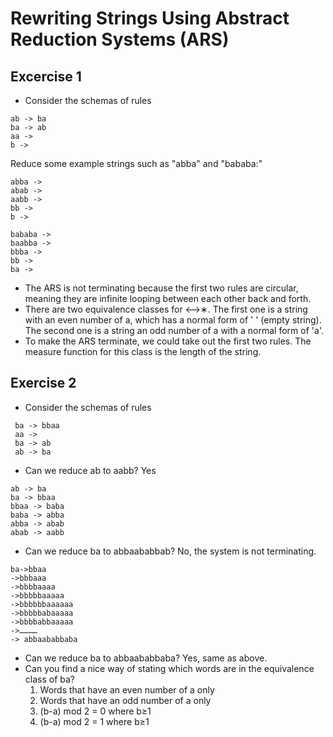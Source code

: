 # Rewriting Strings Using Abstract Reduction Systems (ARS)

## Excercise 1 
* Consider the schemas of rules
```
ab -> ba
ba -> ab
aa ->
b ->
```

Reduce some example strings such as "abba" and "bababa:"
```
abba ->
abab -> 
aabb -> 
bb ->
b ->

bababa -> 
baabba -> 
bbba -> 
bb -> 
ba -> 
```

* The ARS is not terminating because the first two rules are circular, meaning they are infinite looping between each other
back and forth. 
* There are two equivalence classes for ⟷∗. The first one is a string with an even number of a, which has a normal form 
of ' ' (empty string). The second one is a string an odd number of a with a normal form of 'a'.
* To make the ARS terminate, we could take out the first two rules. The measure function for this class is the length of
the string. 


## Exercise 2
* Consider the schemas of rules
```
 ba -> bbaa
 aa ->
 ba -> ab
 ab -> ba
 ```
 
 * Can we reduce ab to aabb? Yes
 ```
ab -> ba 
ba -> bbaa 
bbaa -> baba 
baba -> abba 
abba -> abab 
abab -> aabb 
```
* Can we reduce ba to abbaababbab? No, the system is not terminating. 
```
ba->bbaa
->bbbaaa
->bbbbaaaa
->bbbbbaaaaa
->bbbbbbaaaaaa
->bbbbbabaaaaa
->bbbbabbaaaaa
->…………
-> abbaababbaba
```
* Can we reduce ba to abbaababbaba? Yes, same as above. 
* Can you find a nice way of stating which words are in the equivalence class of ba?
   1. Words that have an even number of a only
   2. Words that have an odd number of a only 
   3. (b-a) mod 2 = 0 where b≥1
   4. (b-a) mod 2 = 1 where  b≥1
 
